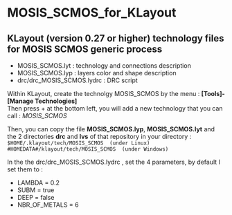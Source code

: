 # MOSIS_SCMOS_for_KLayout

## KLayout (version 0.27 or higher) technology files for MOSIS SCMOS generic process

 * MOSIS_SCMOS.lyt   : technology and connections description  
 * MOSIS_SCMOS.lyp   : layers color and shape description  
 * drc/drc_MOSIS_SCMOS.lydrc : DRC script  

Within KLayout, create the technolgy MOSIS_SCMOS by the menu : **[Tools]-[Manage Technologies]**  
Then press + at the bottom left, you will add a new technology that you can call : _MOSIS_SCMOS_

Then, you can copy the file **MOSIS_SCMOS.lyp**, **MOSIS_SCMOS.lyt** and the 2 directories **drc** and **lvs** of that repository in your directory :  
`$HOME/.klayout/tech/MOSIS_SCMOS  (under Linux)`  
`#HOMEDATA#/klayout/tech/MOSIS_SCMOS  (under Windows)`  

In the the drc/drc_MOSIS_SCMOS.lydrc , set the 4 parameters, by default I set them to :
 * LAMBDA = 0.2
 * SUBM = true
 * DEEP = false
 * NBR_OF_METALS = 6
